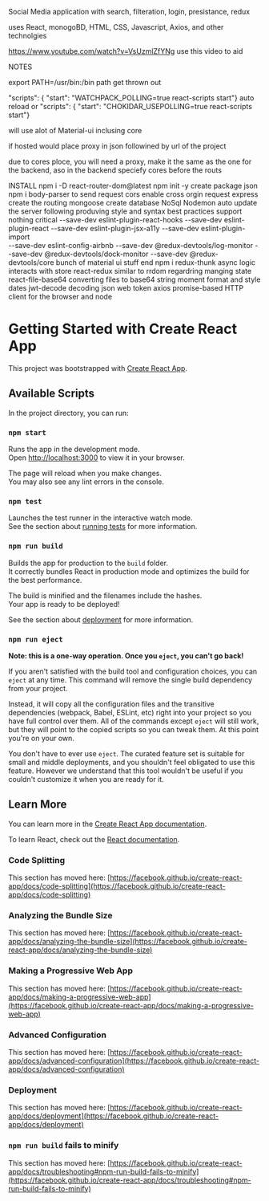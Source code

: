 Social Media application with search, filteration, login, presistance, redux

uses React, monogoBD, HTML, CSS, Javascript, Axios, and other technolgies



https://www.youtube.com/watch?v=VsUzmlZfYNg
use this video to aid 



NOTES

export PATH=/usr/bin:/bin       path get thrown out

"scripts": { "start": "WATCHPACK_POLLING=true react-scripts start"}    auto reload 
or
"scripts": { "start": "CHOKIDAR_USEPOLLING=true react-scripts start"}

will use alot of Material-ui inclusing core

if hosted would place proxy in json followined by url of the project

due to cores ploce, you will need a proxy, make it the same as the one for the backend, aso in the backend speciefy cores before the routs



INSTALL
npm i -D react-router-dom@latest
npm init -y            create package json
npm i body-parser      to send request
      cors             enable cross orgin request
      express          create the routing
      mongoose         create database NoSql
      Nodemon          auto update the server
following produving style and syntax best practices support nothing critical
      --save-dev eslint-plugin-react-hooks
      --save-dev eslint-plugin-react
      --save-dev eslint-plugin-jsx-a11y
      --save-dev eslint-plugin-import      
      --save-dev eslint-config-airbnb
      --save-dev @redux-devtools/log-monitor
      --save-dev @redux-devtools/dock-monitor
      --save-dev @redux-devtools/core
      bunch of material ui stuff
      end
npm i   redux-thunk         async logic interacts with store
        react-redux         similar to rrdom regardring manging state
        react-file-base64   converting files to base64 string
        moment              format and style dates
        jwt-decode          decoding json web token
        axios               promise-based HTTP client for the browser and node






# Getting Started with Create React App

This project was bootstrapped with [Create React App](https://github.com/facebook/create-react-app).

## Available Scripts

In the project directory, you can run:

### `npm start`

Runs the app in the development mode.\
Open [http://localhost:3000](http://localhost:3000) to view it in your browser.

The page will reload when you make changes.\
You may also see any lint errors in the console.

### `npm test`

Launches the test runner in the interactive watch mode.\
See the section about [running tests](https://facebook.github.io/create-react-app/docs/running-tests) for more information.

### `npm run build`

Builds the app for production to the `build` folder.\
It correctly bundles React in production mode and optimizes the build for the best performance.

The build is minified and the filenames include the hashes.\
Your app is ready to be deployed!

See the section about [deployment](https://facebook.github.io/create-react-app/docs/deployment) for more information.

### `npm run eject`

**Note: this is a one-way operation. Once you `eject`, you can't go back!**

If you aren't satisfied with the build tool and configuration choices, you can `eject` at any time. This command will remove the single build dependency from your project.

Instead, it will copy all the configuration files and the transitive dependencies (webpack, Babel, ESLint, etc) right into your project so you have full control over them. All of the commands except `eject` will still work, but they will point to the copied scripts so you can tweak them. At this point you're on your own.

You don't have to ever use `eject`. The curated feature set is suitable for small and middle deployments, and you shouldn't feel obligated to use this feature. However we understand that this tool wouldn't be useful if you couldn't customize it when you are ready for it.

## Learn More

You can learn more in the [Create React App documentation](https://facebook.github.io/create-react-app/docs/getting-started).

To learn React, check out the [React documentation](https://reactjs.org/).

### Code Splitting

This section has moved here: [https://facebook.github.io/create-react-app/docs/code-splitting](https://facebook.github.io/create-react-app/docs/code-splitting)

### Analyzing the Bundle Size

This section has moved here: [https://facebook.github.io/create-react-app/docs/analyzing-the-bundle-size](https://facebook.github.io/create-react-app/docs/analyzing-the-bundle-size)

### Making a Progressive Web App

This section has moved here: [https://facebook.github.io/create-react-app/docs/making-a-progressive-web-app](https://facebook.github.io/create-react-app/docs/making-a-progressive-web-app)

### Advanced Configuration

This section has moved here: [https://facebook.github.io/create-react-app/docs/advanced-configuration](https://facebook.github.io/create-react-app/docs/advanced-configuration)

### Deployment

This section has moved here: [https://facebook.github.io/create-react-app/docs/deployment](https://facebook.github.io/create-react-app/docs/deployment)

### `npm run build` fails to minify

This section has moved here: [https://facebook.github.io/create-react-app/docs/troubleshooting#npm-run-build-fails-to-minify](https://facebook.github.io/create-react-app/docs/troubleshooting#npm-run-build-fails-to-minify)
